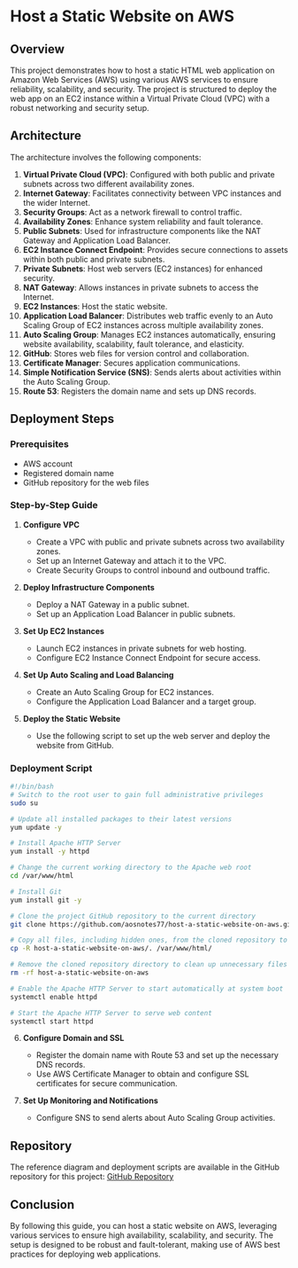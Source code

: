 # Host a Static Website on AWS

## Overview
This project demonstrates how to host a static HTML web application on Amazon Web Services (AWS) using various AWS services to ensure reliability, scalability, and security. The project is structured to deploy the web app on an EC2 instance within a Virtual Private Cloud (VPC) with a robust networking and security setup.

## Architecture
The architecture involves the following components:
1. **Virtual Private Cloud (VPC)**: Configured with both public and private subnets across two different availability zones.
2. **Internet Gateway**: Facilitates connectivity between VPC instances and the wider Internet.
3. **Security Groups**: Act as a network firewall to control traffic.
4. **Availability Zones**: Enhance system reliability and fault tolerance.
5. **Public Subnets**: Used for infrastructure components like the NAT Gateway and Application Load Balancer.
6. **EC2 Instance Connect Endpoint**: Provides secure connections to assets within both public and private subnets.
7. **Private Subnets**: Host web servers (EC2 instances) for enhanced security.
8. **NAT Gateway**: Allows instances in private subnets to access the Internet.
9. **EC2 Instances**: Host the static website.
10. **Application Load Balancer**: Distributes web traffic evenly to an Auto Scaling Group of EC2 instances across multiple availability zones.
11. **Auto Scaling Group**: Manages EC2 instances automatically, ensuring website availability, scalability, fault tolerance, and elasticity.
12. **GitHub**: Stores web files for version control and collaboration.
13. **Certificate Manager**: Secures application communications.
14. **Simple Notification Service (SNS)**: Sends alerts about activities within the Auto Scaling Group.
15. **Route 53**: Registers the domain name and sets up DNS records.

## Deployment Steps

### Prerequisites
- AWS account
- Registered domain name
- GitHub repository for the web files

### Step-by-Step Guide

1. **Configure VPC**
   - Create a VPC with public and private subnets across two availability zones.
   - Set up an Internet Gateway and attach it to the VPC.
   - Create Security Groups to control inbound and outbound traffic.

2. **Deploy Infrastructure Components**
   - Deploy a NAT Gateway in a public subnet.
   - Set up an Application Load Balancer in public subnets.

3. **Set Up EC2 Instances**
   - Launch EC2 instances in private subnets for web hosting.
   - Configure EC2 Instance Connect Endpoint for secure access.

4. **Set Up Auto Scaling and Load Balancing**
   - Create an Auto Scaling Group for EC2 instances.
   - Configure the Application Load Balancer and a target group.

5. **Deploy the Static Website**
   - Use the following script to set up the web server and deploy the website from GitHub.

### Deployment Script

```bash
#!/bin/bash
# Switch to the root user to gain full administrative privileges
sudo su

# Update all installed packages to their latest versions
yum update -y

# Install Apache HTTP Server
yum install -y httpd

# Change the current working directory to the Apache web root
cd /var/www/html

# Install Git
yum install git -y

# Clone the project GitHub repository to the current directory
git clone https://github.com/aosnotes77/host-a-static-website-on-aws.git

# Copy all files, including hidden ones, from the cloned repository to the Apache web root
cp -R host-a-static-website-on-aws/. /var/www/html/

# Remove the cloned repository directory to clean up unnecessary files
rm -rf host-a-static-website-on-aws

# Enable the Apache HTTP Server to start automatically at system boot
systemctl enable httpd

# Start the Apache HTTP Server to serve web content
systemctl start httpd
```

6. **Configure Domain and SSL**
   - Register the domain name with Route 53 and set up the necessary DNS records.
   - Use AWS Certificate Manager to obtain and configure SSL certificates for secure communication.

7. **Set Up Monitoring and Notifications**
   - Configure SNS to send alerts about Auto Scaling Group activities.

## Repository
The reference diagram and deployment scripts are available in the GitHub repository for this project: [GitHub Repository](https://github.com/tifedaramola/host-a-static-website-on-aws)

## Conclusion
By following this guide, you can host a static website on AWS, leveraging various services to ensure high availability, scalability, and security. The setup is designed to be robust and fault-tolerant, making use of AWS best practices for deploying web applications.
